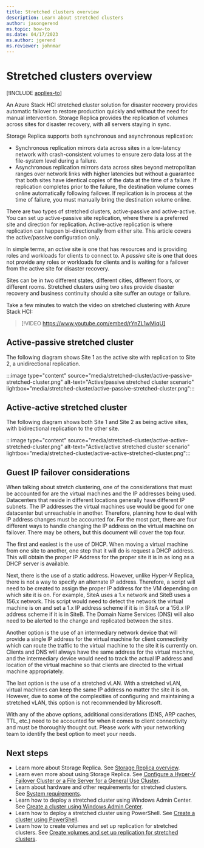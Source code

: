 ```yaml
---
title: Stretched clusters overview
description: Learn about stretched clusters
author: jasongerend
ms.topic: how-to
ms.date: 04/17/2023
ms.author: jgerend
ms.reviewer: johnmar
---
```


# Stretched clusters overview

[!INCLUDE [applies-to](../../includes/hci-applies-to-22h2-21h2.md)]

An Azure Stack HCI stretched cluster solution for disaster recovery provides automatic failover to restore production quickly and without the need for manual intervention. Storage Replica provides the replication of volumes across sites for disaster recovery, with all servers staying in sync.

Storage Replica supports both synchronous and asynchronous replication:

- Synchronous replication mirrors data across sites in a low-latency network with crash-consistent volumes to ensure zero data loss at the file-system level during a failure.
- Asynchronous replication mirrors data across sites beyond metropolitan ranges over network links with higher latencies but without a guarantee that both sites have identical copies of the data at the time of a failure. If replication completes prior to the failure, the destination volume comes online automatically following failover. If replication is in process at the time of failure, you must manually bring the destination volume online.

There are two types of stretched clusters, active-passive and active-active. You can set up active-passive site replication, where there is a preferred site and direction for replication. Active-active replication is where replication can happen bi-directionally from either site. This article covers the active/passive configuration only.

In simple terms, an *active* site is one that has resources and is providing roles and workloads for clients to connect to. A *passive* site is one that does not provide any roles or workloads for clients and is waiting for a failover from the active site for disaster recovery.

Sites can be in two different states, different cities, different floors, or different rooms. Stretched clusters using two sites provide disaster recovery and business continuity should a site suffer an outage or failure.

Take a few minutes to watch the video on stretched clustering with Azure Stack HCI:
> [!VIDEO https://www.youtube.com/embed/rYnZL1wMiqU]

## Active-passive stretched cluster

The following diagram shows Site 1 as the active site with replication to Site 2, a unidirectional replication.

:::image type="content" source="media/stretched-cluster/active-passive-stretched-cluster.png" alt-text="Active/passive stretched cluster scenario"  lightbox="media/stretched-cluster/active-passive-stretched-cluster.png":::

## Active-active stretched cluster

The following diagram shows both Site 1 and Site 2 as being active sites, with bidirectional replication to the other site.

:::image type="content" source="media/stretched-cluster/active-active-stretched-cluster.png" alt-text="Active/active stretched cluster scenario" lightbox="media/stretched-cluster/active-active-stretched-cluster.png":::

## Guest IP failover considerations

When talking about stretch clustering, one of the considerations that must be accounted for are the virtual machines and the IP addresses being used. Datacenters that reside in different locations generally have different IP subnets. The IP addresses the virtual machines use would be good for one datacenter but unreachable in another. Therefore, planning how to deal with IP address changes must be accounted for. For the most part, there are four different ways to handle changing the IP address on the virtual machine on failover. There may be others, but this document will cover the top four.

The first and easiest is the use of DHCP. When moving a virtual machine from one site to another, one step that it will do is request a DHCP address. This will obtain the proper IP Address for the proper site it is in as long as a DHCP server is available.

Next, there is the use of a static address. However, unlike Hyper-V Replica, there is not a way to specify an alternate IP address. Therefore, a script will need to be created to assign the proper IP address for the VM depending on which site it is on. For example, SiteA uses a 1.x network and SiteB uses a 156.x network. This script would need to detect the network the virtual machine is on and set a 1.x IP address scheme if it is in SiteA or a 156.x IP address scheme if it is in SiteB. The Domain Name Services (DNS) will also need to be alerted to the change and replicated between the sites.

Another option is the use of an intermediary network device that will provide a single IP address for the virtual machine for client connectivity which can route the traffic to the virtual machine to the site it is currently on. Clients and DNS will always have the same address for the virtual machine, and the intermediary device would need to track the actual IP address and location of the virtual machine so that clients are directed to the virtual machine appropriately.

The last option is the use of a stretched vLAN. With a stretched vLAN, virtual machines can keep the same IP address no matter the site it is on. However, due to some of the complexities of configuring and maintaining a stretched vLAN, this option is not recommended by Microsoft.

With any of the above options, additional considerations (DNS, ARP caches, TTL, etc.) need to be accounted for when it comes to client connectivity and must be thoroughly thought out. Please work with your networking team to identify the best option to meet your needs.

## Next steps

- Learn more about Storage Replica. See [Storage Replica overview](/windows-server/storage/storage-replica/storage-replica-overview).
- Learn even more about using Storage Replica. See [Configure a Hyper-V Failover Cluster or a File Server for a General Use Cluster](/windows-server/storage/storage-replica/stretch-cluster-replication-using-shared-storage#configure-a-hyper-v-failover-cluster-or-a-file-server-for-a-general-use-cluster).
- Learn about hardware and other requirements for stretched clusters. See [System requirements](system-requirements.md).
- Learn how to deploy a stretched cluster using Windows Admin Center. See [Create a cluster using Windows Admin Center](../deploy/create-cluster.md).
- Learn how to deploy a stretched cluster using PowerShell. See [Create a cluster using PowerShell](../deploy/create-cluster-powershell.md).
- Learn how to create volumes and set up replication for stretched clusters. See [Create volumes and set up replication for stretched clusters](../manage/create-stretched-volumes.md).
